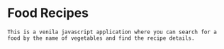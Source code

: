 # Food Recipes

    This is a venila javascript application where you can search for a food by the name of vegetables and find the recipe details.